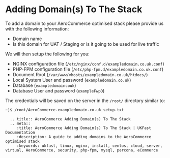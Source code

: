 # Adding Domain(s) To The Stack

To add a domain to your AeroCommerce optimised stack please provide us with the following information:

- Domain name
- Is this domain for UAT / Staging or is it going to be used for live traffic

We will then setup the following for you:

- NGINX configuration file (`/etc/nginx/conf.d/exampledomain.co.uk.conf`)
- PHP-FPM configuration file (`/etc/php-fpm.d/exampledomain.co.uk.conf`)
- Document Root (`/var/www/vhosts/exampledomain.co.uk/htdocs/`)
- Local System User and password (`exampledomain.co.uk`)
- Database (`exampledomaincouk`)
- Database User and password (`exampleFwpO`)

The credentials will be saved on the server in the `/root/` directory similar to:

```bash
~]$ /root/AeroCommerce.exampledomain.co.uk_setup.txt
```

```eval_rst
  .. title:: AeroCommerce Adding Domain(s) To The Stack
  .. meta::
     :title: AeroCommerce Adding Domain(s) To The Stack | UKFast Documentation
     :description: A guide to adding domains to the AeroCommerce optimised stack
     :keywords: ukfast, linux, nginx, install, centos, cloud, server, virtual, AeroCommerce, security, php-fpm, mysql, percona, eCommerce
```
